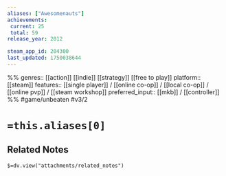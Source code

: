 ```yaml
---
aliases: ["Awesomenauts"]
achievements:
 current: 25
 total: 59
release_year: 2012

steam_app_id: 204300
last_updated: 1750038644
---
```

%%
genres:: [[action]] [[indie]] [[strategy]] [[free to play]]
platform:: [[steam]]
features:: [[single player]] / [[online co-op]] / [[local co-op]] / [[online pvp]] / [[steam workshop]]
preferred_input:: [[mkb]] / [[controller]]
%%
#game/unbeaten
#v3/2

# `=this.aliases[0]`
## Related Notes
`$=dv.view("attachments/related_notes")`